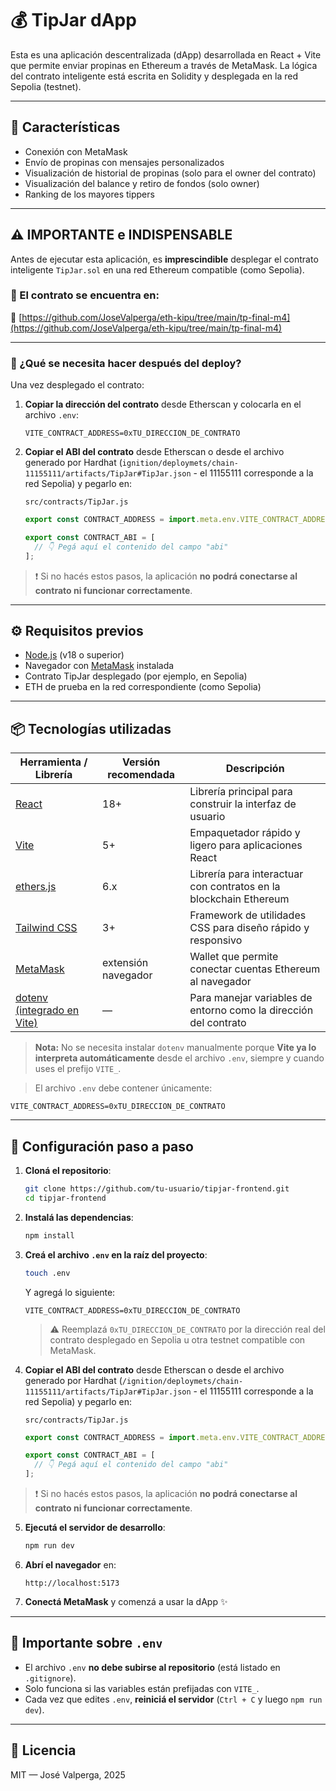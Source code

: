 # 💰 TipJar dApp

Esta es una aplicación descentralizada (dApp) desarrollada en React + Vite que permite enviar propinas en Ethereum a través de MetaMask. La lógica del contrato inteligente está escrita en Solidity y desplegada en la red Sepolia (testnet).

---

## 🚀 Características

- Conexión con MetaMask
- Envío de propinas con mensajes personalizados
- Visualización de historial de propinas (solo para el owner del contrato)
- Visualización del balance y retiro de fondos (solo owner)
- Ranking de los mayores tippers

---

## ⚠️ IMPORTANTE e INDISPENSABLE

Antes de ejecutar esta aplicación, es **imprescindible** desplegar el contrato inteligente `TipJar.sol` en una red Ethereum compatible (como Sepolia).

### 📍 El contrato se encuentra en:

🔗 [https://github.com/JoseValperga/eth-kipu/tree/main/tp-final-m4](https://github.com/JoseValperga/eth-kipu/tree/main/tp-final-m4)

---

### 🔧 ¿Qué se necesita hacer después del deploy?

Una vez desplegado el contrato:

1. **Copiar la dirección del contrato** desde Etherscan y colocarla en el archivo `.env`:

   ```env
   VITE_CONTRACT_ADDRESS=0xTU_DIRECCION_DE_CONTRATO
   ```

2. **Copiar el ABI del contrato** desde Etherscan o desde el archivo generado por Hardhat (`ignition/deploymets/chain-11155111/artifacts/TipJar#TipJar.json` - el 11155111 corresponde a la red Sepolia) y pegarlo en:

   `src/contracts/TipJar.js`

   ```js
   export const CONTRACT_ADDRESS = import.meta.env.VITE_CONTRACT_ADDRESS;

   export const CONTRACT_ABI = [
     // 👇 Pegá aquí el contenido del campo "abi"
   ];
   ```

> ❗ Si no hacés estos pasos, la aplicación **no podrá conectarse al contrato ni funcionar correctamente**.

---

## ⚙️ Requisitos previos

- [Node.js](https://nodejs.org/) (v18 o superior)
- Navegador con [MetaMask](https://metamask.io/) instalada
- Contrato TipJar desplegado (por ejemplo, en Sepolia)
- ETH de prueba en la red correspondiente (como Sepolia)

---

## 📦 Tecnologías utilizadas

| Herramienta / Librería | Versión recomendada | Descripción                                                                 |
|------------------------|---------------------|-----------------------------------------------------------------------------|
| [React](https://reactjs.org/) | 18+ | Librería principal para construir la interfaz de usuario                   |
| [Vite](https://vitejs.dev/) | 5+ | Empaquetador rápido y ligero para aplicaciones React                       |
| [ethers.js](https://docs.ethers.io/v6/) | 6.x | Librería para interactuar con contratos en la blockchain Ethereum          |
| [Tailwind CSS](https://tailwindcss.com/) | 3+ | Framework de utilidades CSS para diseño rápido y responsivo                |
| [MetaMask](https://metamask.io/) | extensión navegador | Wallet que permite conectar cuentas Ethereum al navegador                  |
| [dotenv (integrado en Vite)](https://vitejs.dev/guide/env-and-mode.html) | — | Para manejar variables de entorno como la dirección del contrato           |

> **Nota:** No se necesita instalar `dotenv` manualmente porque **Vite ya lo interpreta automáticamente** desde el archivo `.env`, siempre y cuando uses el prefijo `VITE_`.

> El archivo `.env` debe contener únicamente:

```env
VITE_CONTRACT_ADDRESS=0xTU_DIRECCION_DE_CONTRATO
```

---

## 📁 Configuración paso a paso

1. **Cloná el repositorio**:

   ```bash
   git clone https://github.com/tu-usuario/tipjar-frontend.git
   cd tipjar-frontend
   ```

2. **Instalá las dependencias**:

   ```bash
   npm install
   ```

3. **Creá el archivo `.env` en la raíz del proyecto**:

   ```bash
   touch .env
   ```

   Y agregá lo siguiente:

   ```env
   VITE_CONTRACT_ADDRESS=0xTU_DIRECCION_DE_CONTRATO
   ```

   > ⚠️ Reemplazá `0xTU_DIRECCION_DE_CONTRATO` por la dirección real del contrato desplegado en Sepolia u otra testnet compatible con MetaMask.


4. **Copiar el ABI del contrato** desde Etherscan o desde el archivo generado por Hardhat (`/ignition/deploymets/chain-11155111/artifacts/TipJar#TipJar.json` - el 11155111 corresponde a la red Sepolia) y pegarlo en:

   `src/contracts/TipJar.js`

   ```js
   export const CONTRACT_ADDRESS = import.meta.env.VITE_CONTRACT_ADDRESS;

   export const CONTRACT_ABI = [
     // 👇 Pegá aquí el contenido del campo "abi"
   ];
   ```

> ❗ Si no hacés estos pasos, la aplicación **no podrá conectarse al contrato ni funcionar correctamente**.

5. **Ejecutá el servidor de desarrollo**:

   ```bash
   npm run dev
   ```

6. **Abrí el navegador** en:

   ```
   http://localhost:5173
   ```

7. **Conectá MetaMask** y comenzá a usar la dApp ✨

---

## 📌 Importante sobre `.env`

- El archivo `.env` **no debe subirse al repositorio** (está listado en `.gitignore`).
- Solo funciona si las variables están prefijadas con `VITE_`.
- Cada vez que edites `.env`, **reiniciá el servidor** (`Ctrl + C` y luego `npm run dev`).

---

## 🧾 Licencia

MIT — José Valperga, 2025

